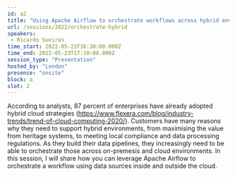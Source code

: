 ```yaml
---
id: a2
title: "Using Apache Airflow to orchestrate workflows across hybrid environments"
url: /sessions/2022/orchestrate-hybrid
speakers:
 - Ricardo Sueiras
time_start: 2022-05-23T16:30:00.000Z
time_end: 2022-05-23T17:10:00.000Z
session_type: "Presentation"
hosted_by: "London"
presence: "onsite"
block: a
slot: 2
---
```


According to analysts, 87 percent of enterprises have already adopted hybrid cloud strategies (https://www.flexera.com/blog/industry-trends/trend-of-cloud-computing-2020/). Customers have many reasons why they need to support hybrid environments, from maximising the value from heritage systems, to meeting local compliance and data processing regulations. As they build their data pipelines, they increasingly need to be able to orchestrate those across on-premesis and cloud environments. In this session, I will share how you can leverage Apache Airflow to orchestrate a workflow using data sources inside and outside the cloud.